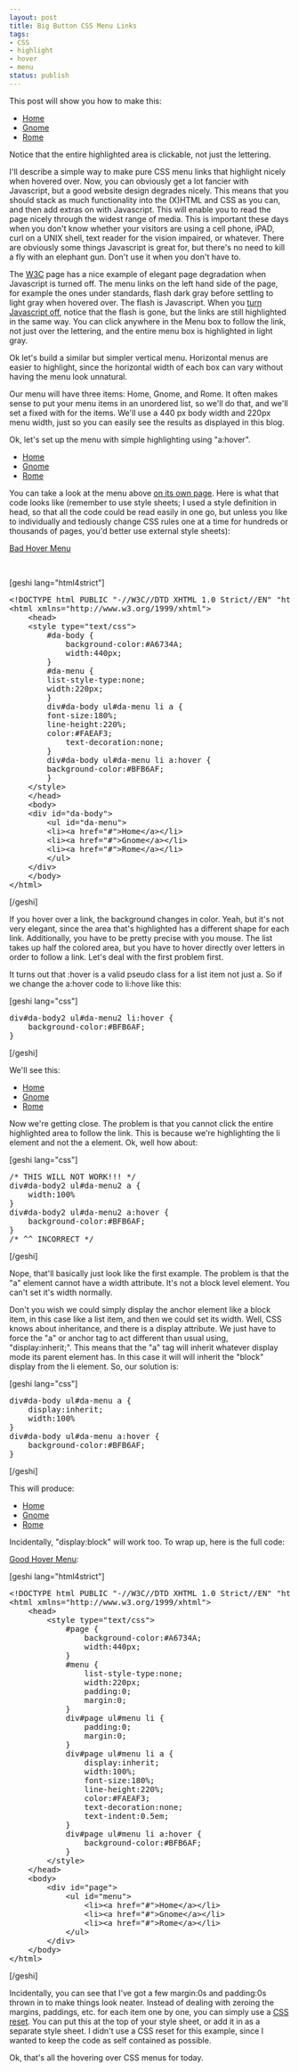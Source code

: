 ```yaml
---
layout: post
title: Big Button CSS Menu Links
tags:
- CSS
- highlight
- hover
- menu
status: publish
---
```

This post will show you how to make this:
<div id="da-body4">
<ul id="da-menu4">
	<li><a href="http://peter-ajtai.com/examples/html/menu-good.html">Home</a></li>
	<li><a href="http://peter-ajtai.com/examples/html/menu-good.html">Gnome</a></li>
	<li><a href="http://peter-ajtai.com/examples/html/menu-good.html">Rome</a></li>
</ul>
</div>
Notice that the entire highlighted area is clickable, not just the lettering.<!--more-->

I'll describe a simple way to make pure CSS menu links that highlight nicely when hovered over. Now, you can obviously get a lot fancier with Javascript, but a good website design degrades nicely. This means that you should stack as much functionality into the (X)HTML and CSS as you can, and then add extras on with Javascript. This will enable you to read the page nicely through the widest range of media. This is important these days when you don't know whether your visitors are using a cell phone, iPAD, curl on a UNIX shell, text reader for the vision impaired, or whatever. There are obviously some things Javascript is great for, but there's no need to kill a fly with an elephant gun. Don't use it when you don't have to.

The <a href="http://www.w3.org/">W3C</a> page has a nice example of elegant page degradation when Javascript is turned off. The menu links on the left hand side of the page, for example the ones under standards, flash dark gray before settling to light gray when hovered over. The flash is Javascript. When you <a href="http://noscript.net/">turn Javascript off</a>, notice that the flash is gone, but the links are still highlighted in the same way. You can click anywhere in the Menu box to follow the link, not just over the lettering, and the entire menu box is highlighted in light gray.

Ok let's build a similar but simpler vertical menu. Horizontal menus are easier to highlight, since the horizontal width of each box can vary without having the menu look unnatural.

Our menu will have three items: Home, Gnome, and Rome. It often makes sense to put your menu items in an unordered list, so we'll do that, and we'll set a fixed with for the items. We'll use a 440 px body width and 220px menu width, just so you can easily see the results as displayed in this blog.

Ok, let's set up the menu with simple highlighting using "a:hover".
<div id="da-body">
<ul id="da-menu">
	<li><a href="http://peter-ajtai.com/examples/html/menu-bad.html"> Home</a></li>
	<li><a href="http://peter-ajtai.com/examples/html/menu-bad.html"> Gnome</a></li>
	<li><a href="http://peter-ajtai.com/examples/html/menu-bad.html"> Rome</a></li>
</ul>
</div>
You can take a look at the menu above <a href="http://peter-ajtai.com/examples/html/menu1.html">on its own page</a>. Here is what that code looks like (remember to use style sheets; I used a style definition in head, so that all the code could be read easily in one go, but unless you like to individually and tediously change CSS rules one at a time for hundreds or thousands of pages, you'd better use external style sheets):

<a href="http://peter-ajtai.com/examples/html/menu-bad.html">Bad Hover Menu</a>

&nbsp;

[geshi lang="html4strict"]
<pre>&lt;!DOCTYPE html PUBLIC "-//W3C//DTD XHTML 1.0 Strict//EN" "http://www.w3.org/TR/xhtml1/DTD/xhtml1-strict.dtd"&gt;
&lt;html xmlns="http://www.w3.org/1999/xhtml"&gt;
    &lt;head&gt;
    &lt;style type="text/css"&gt;
        #da-body {
            background-color:#A6734A;
            width:440px;
        }
        #da-menu {
        list-style-type:none;
        width:220px;
        }
        div#da-body ul#da-menu li a {
        font-size:180%;
        line-height:220%;
        color:#FAEAF3;
            text-decoration:none;
        }
        div#da-body ul#da-menu li a:hover {
        background-color:#BFB6AF;
        }
    &lt;/style&gt;
    &lt;/head&gt;
    &lt;body&gt;
    &lt;div id="da-body"&gt;
        &lt;ul id="da-menu"&gt;
        &lt;li&gt;&lt;a href="#"&gt;Home&lt;/a&gt;&lt;/li&gt;
        &lt;li&gt;&lt;a href="#"&gt;Gnome&lt;/a&gt;&lt;/li&gt;
        &lt;li&gt;&lt;a href="#"&gt;Rome&lt;/a&gt;&lt;/li&gt;
        &lt;/ul&gt;
    &lt;/div&gt;
    &lt;/body&gt;
&lt;/html&gt;</pre>
[/geshi]

If you hover over a link, the background changes in color. Yeah, but it's not very elegant, since the area that's highlighted has a different shape for each link. Additionally, you have to be pretty precise with you mouse. The list takes up half the colored area, but you have to hover directly over letters in order to follow a link. Let's deal with the first problem first.

It turns out that :hover is a valid pseudo class for a list item not just a. So if we change the a:hover code to li:hove like this:

[geshi lang="css"]
<pre>div#da-body2 ul#da-menu2 li:hover {
    background-color:#BFB6AF;
}</pre>
[/geshi]

We'll see this:
<div id="da-body2">
<ul id="da-menu2">
	<li><a href="http://peter-ajtai.com/examples/html/menu-blah.html"> Home</a></li>
	<li><a href="http://peter-ajtai.com/examples/html/menu-blah.html"> Gnome</a></li>
	<li><a href="http://peter-ajtai.com/examples/html/menu-blah.html"> Rome</a></li>
</ul>
</div>
Now we're getting close. The problem is that you cannot click the entire highlighted area to follow the link. This is because we're highlighting the li element and not the a element. Ok, well how about:

[geshi lang="css"]
<pre>/* THIS WILL NOT WORK!!! */
div#da-body2 ul#da-menu2 a {
    width:100%
}
div#da-body2 ul#da-menu2 a:hover {
    background-color:#BFB6AF;
}
/* ^^ INCORRECT */</pre>
[/geshi]

Nope, that'll basically just look like the first example. The problem is that the "a" element cannot have a width attribute. It's not a block level element. You can't set it's width normally.

Don't you wish we could simply display the anchor element like a block item, in this case like a list item, and then we could set its width. Well, CSS knows about inheritance, and there is a display attribute. We just have to force the "a" or anchor tag to act different than usual using, "display:inherit;". This means that the "a" tag will inherit whatever display mode its parent element has. In this case it will will inherit the "block" display from the li element. So, our solution is:

[geshi lang="css"]
<pre>div#da-body ul#da-menu a {
    display:inherit;
    width:100%
}
div#da-body ul#da-menu a:hover {
    background-color:#BFB6AF;
}</pre>
[/geshi]

This will produce:
<div id="da-body3">
<ul id="da-menu3">
	<li><a href="http://peter-ajtai.com/examples/html/menu-good.html">Home</a></li>
	<li><a href="http://peter-ajtai.com/examples/html/menu-good.html">Gnome</a></li>
	<li><a href="http://peter-ajtai.com/examples/html/menu-good.html">Rome</a></li>
</ul>
</div>
Incidentally, "display:block" will work too. To wrap up, here is the full code:

<a href="http://peter-ajtai.com/examples/html/menu-good.html">Good Hover Menu</a>:

[geshi lang="html4strict"]
<pre>&lt;!DOCTYPE html PUBLIC "-//W3C//DTD XHTML 1.0 Strict//EN" "http://www.w3.org/TR/xhtml1/DTD/xhtml1-strict.dtd"&gt;
&lt;html xmlns="http://www.w3.org/1999/xhtml"&gt;
    &lt;head&gt;
        &lt;style type="text/css"&gt;
            #page {
                background-color:#A6734A;
                width:440px;
            }
            #menu {
                list-style-type:none;
                width:220px;
                padding:0;
                margin:0;
            }
            div#page ul#menu li {
                padding:0;
                margin:0;
            }
            div#page ul#menu li a {
                display:inherit;
                width:100%;
                font-size:180%;
                line-height:220%;
                color:#FAEAF3;
                text-decoration:none;
                text-indent:0.5em;
            }
            div#page ul#menu li a:hover {
                background-color:#BFB6AF;
            }
        &lt;/style&gt;
    &lt;/head&gt;
    &lt;body&gt;
        &lt;div id="page"&gt;
            &lt;ul id="menu"&gt;
                &lt;li&gt;&lt;a href="#"&gt;Home&lt;/a&gt;&lt;/li&gt;
                &lt;li&gt;&lt;a href="#"&gt;Gnome&lt;/a&gt;&lt;/li&gt;
                &lt;li&gt;&lt;a href="#"&gt;Rome&lt;/a&gt;&lt;/li&gt;
            &lt;/ul&gt;
        &lt;/div&gt;
    &lt;/body&gt;
&lt;/html&gt;</pre>
[/geshi]

Incidentally, you can see that I've got a few margin:0s and padding:0s thrown in to make things look neater. Instead of dealing with zeroing the margins, paddings, etc. for each item one by one, you can simply use a <a href="http://meyerweb.com/eric/tools/css/reset/">CSS reset</a>. You can put this at the top of your style sheet, or add it in as a separate style sheet. I didn't use a CSS reset for this example, since I wanted to keep the code as self contained as possible.

Ok, that's all the hovering over CSS menus for today.
